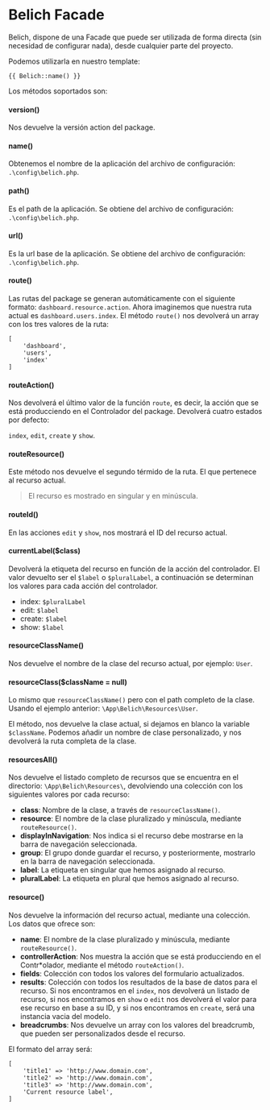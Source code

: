 # Belich Facade


Belich, dispone de una Facade que puede ser utilizada de forma directa (sin necesidad de configurar nada), desde cualquier parte del proyecto.

Podemos utilizarla en nuestro template:

~~~
{{ Belich::name() }}
~~~

Los métodos soportados son:

#### version() 

Nos devuelve la versión action del package.


#### name()

Obtenemos el nombre de la aplicación del archivo de configuración: `.\config\belich.php`.


#### path() 

Es el path de la aplicación. Se obtiene del archivo de configuración: `.\config\belich.php`.


#### url() 

Es la url base de la aplicación. Se obtiene del archivo de configuración: `.\config\belich.php`.


#### route()

Las rutas del package se generan automáticamente con el siguiente formato: `dashboard.resource.action`. Ahora imaginemos que nuestra ruta actual es `dashboard.users.index`. El método `route()` nos devolverá un array con los tres valores de la ruta:

~~~
[
    'dashboard',
    'users',
    'index'
] 
~~~


#### routeAction()

Nos devolverá el último valor de la función `route`, es decir, la acción que se está producciendo en el Controlador del package. Devolverá cuatro estados por defecto:

`index`, `edit`, `create` y `show`.


#### routeResource()

Este método nos devuelve el segundo térmido de la ruta. El que pertenece al recurso actual.

>El recurso es mostrado en singular y en minúscula.


#### routeId()

En las acciones `edit` y `show`, nos mostrará el ID del recurso actual.


#### currentLabel($class) 

Devolverá la etiqueta del recurso en función de la acción del controlador. El valor devuelto ser el `$label` o `$pluralLabel`, a continuación se determinan los valores para cada acción del controlador.

- index: `$pluralLabel`
- edit: `$label`
- create: `$label`
- show: `$label`


#### resourceClassName()

Nos devuelve el nombre de la clase del recurso actual, por ejemplo: `User`.


#### resourceClass($className = null)

Lo mismo que `resourceClassName()` pero con el path completo de la clase. Usando el ejemplo anterior: `\App\Belich\Resources\User`.

El método, nos devuelve la clase actual, si dejamos en blanco la variable `$className`. Podemos añadir un nombre de clase personalizado, y nos devolverá la ruta completa de la clase.


#### resourcesAll()

Nos devuelve el listado completo de recursos que se encuentra en el directorio: `\App\Belich\Resources\`, devolviendo una colección con los siguientes valores por cada recurso:

- **class**: Nombre de la clase, a través de `resourceClassName()`.
- **resource**: El nombre de la clase pluralizado y minúscula, mediante `routeResource()`.
- **displayInNavigation**: Nos indica si el recurso debe mostrarse en la barra de navegación seleccionada.
- **group**: El grupo donde guardar el recurso, y posteriormente, mostrarlo en la barra de navegación seleccionada.
- **label**: La etiqueta en singular que hemos asignado al recurso.
- **pluralLabel**: La etiqueta en plural que hemos asignado al recurso.


#### resource()

Nos devuelve la información del recurso actual, mediante una colección. Los datos que ofrece son:

- **name**: El nombre de la clase pluralizado y minúscula, mediante `routeResource()`.
- **controllerAction**: Nos muestra la acción que se está producciendo en el Contr*olador, mediante el método `routeAction()`.
- **fields**: Colección con todos los valores del formulario actualizados.
- **results**: Colección con todos los resultados de la base de datos para el recurso. Si nos encontramos en el `index`, nos devolverá un listado de recurso, si nos encontramos en `show` o `edit` nos devolverá el valor para ese recurso en base a su ID, y si nos encontramos en `create`, será una instancia vacia del modelo.
- **breadcrumbs**: Nos devuelve un array con los valores del breadcrumb, que pueden ser personalizados desde el recurso. 

El formato del array será:

~~~
[
    'title1' => 'http://www.domain.com',
    'title2' => 'http://www.domain.com',
    'title3' => 'http://www.domain.com',
    'Current resource label',
]
~~~
